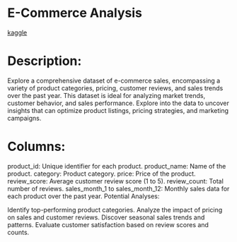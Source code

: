 # E-Commerce Analysis

[kaggle](https://www.kaggle.com/datasets/fahmidachowdhury/e-commerce-sales-analysis)

# Description:

Explore a comprehensive dataset of e-commerce sales, encompassing a variety of product categories, pricing, customer reviews, and sales trends over the past year. This dataset is ideal for analyzing market trends, customer behavior, and sales performance. Explore into the data to uncover insights that can optimize product listings, pricing strategies, and marketing campaigns.

# Columns:

product_id: Unique identifier for each product.
product_name: Name of the product.
category: Product category.
price: Price of the product.
review_score: Average customer review score (1 to 5).
review_count: Total number of reviews.
sales_month_1 to sales_month_12: Monthly sales data for each product over the past year.
Potential Analyses:

Identify top-performing product categories.
Analyze the impact of pricing on sales and customer reviews.
Discover seasonal sales trends and patterns.
Evaluate customer satisfaction based on review scores and counts.